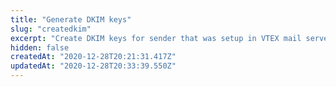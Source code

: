 ```yaml
---
title: "Generate DKIM keys"
slug: "createdkim"
excerpt: "Create DKIM keys for sender that was setup in VTEX mail servers"
hidden: false
createdAt: "2020-12-28T20:21:31.417Z"
updatedAt: "2020-12-28T20:33:39.550Z"
---
```

